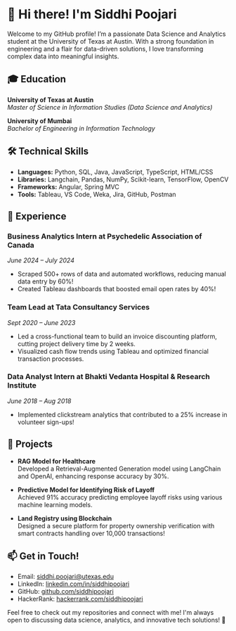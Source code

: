 # 👋 Hi there! I'm Siddhi Poojari

Welcome to my GitHub profile! I’m a passionate Data Science and Analytics student at the University of Texas at Austin. With a strong foundation in engineering and a flair for data-driven solutions, I love transforming complex data into meaningful insights.

## 🎓 Education

**University of Texas at Austin**  
_Master of Science in Information Studies (Data Science and Analytics)_  

**University of Mumbai**  
_Bachelor of Engineering in Information Technology_  


## 🛠️ Technical Skills

- **Languages:** Python, SQL, Java, JavaScript, TypeScript, HTML/CSS
- **Libraries:** Langchain, Pandas, NumPy, Scikit-learn, TensorFlow, OpenCV
- **Frameworks:** Angular, Spring MVC
- **Tools:** Tableau, VS Code, Weka, Jira, GitHub, Postman

## 💼 Experience

### Business Analytics Intern at Psychedelic Association of Canada
_June 2024 – July 2024_  
- Scraped 500+ rows of data and automated workflows, reducing manual data entry by 60%!
- Created Tableau dashboards that boosted email open rates by 40%!

### Team Lead at Tata Consultancy Services
_Sept 2020 – June 2023_  
- Led a cross-functional team to build an invoice discounting platform, cutting project delivery time by 2 weeks.
- Visualized cash flow trends using Tableau and optimized financial transaction processes.

### Data Analyst Intern at Bhakti Vedanta Hospital & Research Institute
_June 2018 – Aug 2018_  
- Implemented clickstream analytics that contributed to a 25% increase in volunteer sign-ups!

## 🌟 Projects

- **RAG Model for Healthcare**  
  Developed a Retrieval-Augmented Generation model using LangChain and OpenAI, enhancing response accuracy by 30%.

- **Predictive Model for Identifying Risk of Layoff**  
  Achieved 91% accuracy predicting employee layoff risks using various machine learning models.

- **Land Registry using Blockchain**  
  Designed a secure platform for property ownership verification with smart contracts handling over 10,000 transactions!

## 📫 Get in Touch!

- Email: [siddhi.poojari@utexas.edu](mailto:siddhi.poojari@utexas.edu)
- LinkedIn: [linkedin.com/in/siddhipoojari](https://linkedin.com/in/siddhipoojari)
- GitHub: [github.com/siddhipoojari](https://github.com/siddhipoojari)
- HackerRank: [hackerrank.com/siddhipoojari](https://www.hackerrank.com/dashboard)

Feel free to check out my repositories and connect with me! I'm always open to discussing data science, analytics, and innovative tech solutions! 🚀
